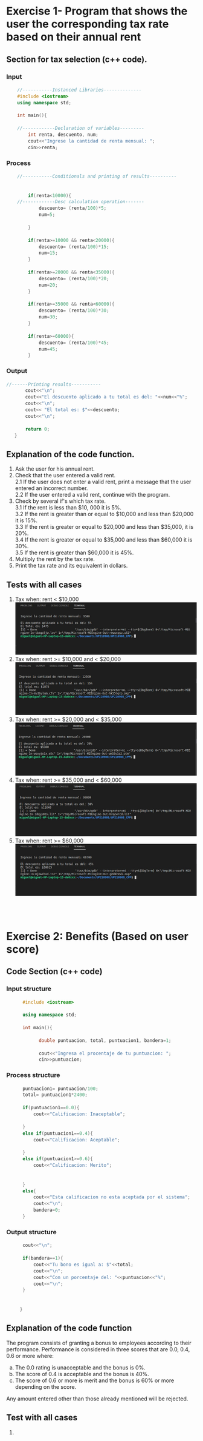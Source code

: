 # Exercise 1- Program that shows the user the corresponding tax rate based on their annual rent
## Section for tax selection (c++ code).
### Input
```c++
    //-----------Instanced Libraries--------------
    #include <iostream>
    using namespace std;

    int main(){

    //------------Declaration of variables---------
        int renta, descuento, num;
        cout<<"Ingrese la cantidad de renta mensual: ";
        cin>>renta;
```
### Process
```c++
    //-----------Conditionals and printing of results----------

    
        if(renta<10000){
    //------------Desc calculation operation-------
            descuento= (renta/100)*5;
            num=5;
            
        }

        if(renta>=10000 && renta<20000){
            descuento= (renta/100)*15;
            num=15;
        }

        if(renta>=20000 && renta<35000){
            descuento= (renta/100)*20;
            num=20;
        }

        if(renta>=35000 && renta<60000){
            descuento= (renta/100)*30;
            num=30;
        }

        if(renta>=60000){
            descuento= (renta/100)*45;
            num=45;
        }
 ```
 ### Output
 ```c++
//------Printing results-----------
        cout<<"\n";
        cout<<"El descuento aplicado a tu total es del: "<<num<<"%";
        cout<<"\n";
        cout<< "El total es: $"<<descuento;
        cout<<"\n";
        
        return 0;
    }
```    
## Explanation of the code function.

1. Ask the user for his annual rent.
2. Check that the user entered a valid rent.   
2.1 If the user does not enter a valid rent, print a message that the user entered an incorrect number.  
2.2 If the user entered a valid rent, continue with the program.
3.  Check by several if's which tax rate.  
3.1 If the rent is less than $10, 000 it is 5%.  
3.2 If the rent is greater than or equal to $10,000 and less than $20,000 it is 15%.  
3.3 If the rent is greater or equal to $20,000 and less than $35,000, it is 20%.   
3.4 If the rent is greater or equal to $35,000 and less than $60,000 it is 30%.  
3.5 If the rent is greater than $60,000 it is 45%. 
4. Multiply the rent by the tax rate.
5. Print the tax rate and its equivalent in dollars. 

## Tests with all cases
<ol>
<li>Tax when: rent < $10,000
    <div align="center">
    <img src="UP210908_CPP/../../imagenes/imagen01.jpeg"/>
    </div>
<li>Tax when: rent >= $10,000 and < $20,000
    <div align="center">
    <img src="UP210908_CPP/../../imagenes/imagen02.jpeg"/>
    </div>
<li>Tax when: rent >= $20,000 and < $35,000
    <div align="center">
    <img src="UP210908_CPP/../../imagenes/imagen_03.jpeg"/>
    </div>
<li>Tax when: rent >= $35,000 and < $60,000
    <div align="center">
    <img src="UP210908_CPP/../../imagenes/imagen_04.jpeg"/>
    </div>
<li>Tax when: rent >= $60,000
    <div align="center">
     <img src="UP210908_CPP/../../imagenes/imagen_05.jpeg"/>
     </div>
</ol>

<br>
<br>

# Exercise 2: Benefits (Based on user score)
## Code Section (c++ code)
### Input structure
```c++
      #include <iostream>

      using namespace std;

      int main(){

            double puntuacion, total, puntuacion1, bandera=1;

            cout<<"Ingresa el procentaje de tu puntuacion: ";
            cin>>puntuacion;
```
### Process structure
```c++
      puntuacion1= puntuacion/100;
      total= puntuacion1*2400;

      if(puntuacion1==0.0){
          cout<<"Calificacion: Inaceptable";
      
      }
      else if(puntuacion1==0.4){
          cout<<"Calificacion: Aceptable";
    
      }
      else if(puntuacion1>=0.6){
          cout<<"Calificacion: Merito";
        
       
      }
      else{
          cout<<"Esta calificacion no esta aceptada por el sistema";
          cout<<"\n";
          bandera=0;
      }
```
### Output structure
```c++
      cout<<"\n";

      if(bandera==1){
          cout<<"Tu bono es igual a: $"<<total;
          cout<<"\n";
          cout<<"Con un porcentaje del: "<<puntuacion<<"%"; 
          cout<<"\n";  
      }

    
     }
```
## Explanation of the code function
The program consists of granting a bonus to employees according to their performance. Performance is considered in three scores that are 0.0, 0.4, 0.6 or more where:
<ol type="a">
<li>The 0.0 rating is unacceptable and the bonus is 0%.
<li>The score of 0.4 is acceptable and the bonus is 40%.
<li>The score of 0.6 or more is merit and the bonus is 60% or more depending on the score.
</ol>

Any amount entered other than those already mentioned will be rejected.

## Test with all cases

<ol>
<li>

</ol>

      
